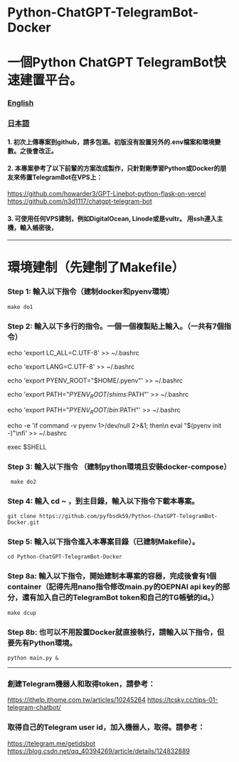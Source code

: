 # Python-ChatGPT-TelegramBot-Docker
# 一個Python ChatGPT TelegramBot快速建置平台。


### [English](https://github.com/pyfbsdk59/Python-ChatGPT-TelegramBot-Docker/blob/main/README_en.md)
### [日本語](https://github.com/pyfbsdk59/Python-ChatGPT-TelegramBot-Docker/blob/main/README_jp.md)


#### 1. 初次上傳專案到github，請多包涵。初版沒有設置另外的.env檔案和環境變數。之後會改正。


#### 2. 本專案參考了以下前輩的方案改成製作，只針對剛學習Python或Docker的朋友來佈置TelegramBot在VPS上：

https://github.com/howarder3/GPT-Linebot-python-flask-on-vercel
https://github.com/n3d1117/chatgpt-telegram-bot

#### 3. 可使用任何VPS建制，例如DigitalOcean, Linode或是vultr。 用ssh連入主機，輸入帳密後，

---
# 環境建制（先建制了Makefile）

### Step 1: 輸入以下指令（建制docker和pyenv環境） 
   
    make do1


### Step 2: 輸入以下多行的指令。一個一個複製貼上輸入。（一共有7個指令）

echo 'export LC_ALL=C.UTF-8' >> ~/.bashrc

echo 'export LANG=C.UTF-8' >> ~/.bashrc

echo 'export PYENV_ROOT="$HOME/.pyenv"' >> ~/.bashrc

echo 'export PATH="$PYENV_ROOT/shims:$PATH"' >> ~/.bashrc

echo 'export PATH="$PYENV_ROOT/bin:$PATH"' >> ~/.bashrc

echo -e 'if command -v pyenv 1>/dev/null 2>&1; then\n eval "$(pyenv init -)"\nfi' >> ~/.bashrc

exec $SHELL


### Step 3: 輸入以下指令 （建制python環境且安裝docker-compose）

     make do2

       
### Step 4: 輸入 cd ~ ，到主目錄，輸入以下指令下載本專案。

    git clone https://github.com/pyfbsdk59/Python-ChatGPT-TelegramBot-Docker.git
   

### Step 5: 輸入以下指令進入本專案目錄（已建制Makefile）。

    cd Python-ChatGPT-TelegramBot-Docker


### Step 8a: 輸入以下指令，開始建制本專案的容器，完成後會有1個container（記得先用nano指令修改main.py的OEPNAI api key的部分，還有加入自己的TelegramBot token和自己的TG帳號的id。）

    make dcup
    
### Step 8b: 也可以不用設置Docker就直接執行，請輸入以下指令，但要先有Python環境。

    python main.py &

------
### 創建Telegram機器人和取得token，請參考： 
https://ithelp.ithome.com.tw/articles/10245264
https://tcsky.cc/tips-01-telegram-chatbot/

### 取得自己的Telegram user id，加入機器人，取得。請參考：
https://telegram.me/getidsbot
https://blog.csdn.net/qq_40394269/article/details/124832889